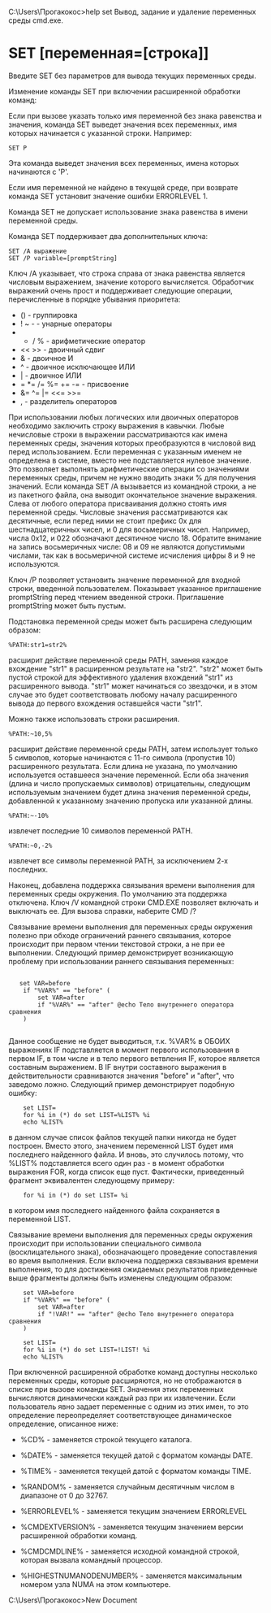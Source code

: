 C:\Users\Прогакокос>help set
Вывод, задание и удаление переменных среды cmd.exe.

# SET [переменная=[строка]]

  
Введите SET без параметров для вывода текущих переменных среды.

Изменение команды SET при включении расширенной обработки команд:

Если при вызове указать только имя переменной без знака равенства и значения,
команда SET выведет значения всех переменных, имя которых начинается
с указанной строки.  Например:

    SET P

Эта команда выведет значения всех переменных, имена которых начинаются с 'P'.

Если имя переменной не найдено в текущей среде, при возврате команда SET
установит значение ошибки ERRORLEVEL 1.

Команда SET не допускает использование знака равенства в имени
переменной среды.

Команда SET поддерживает два дополнительных ключа:

    SET /A выражение
    SET /P variable=[promptString]

Ключ /A указывает, что строка справа от знака равенства является числовым
выражением, значение которого вычисляется.  Обработчик выражений очень
прост и поддерживает следующие операции, перечисленные в порядке убывания
приоритета:

*    ()                 - группировка
*    ! ~ -               - унарные операторы
*    * / %               - арифметические оператор
*    << >>               - двоичный сдвиг
*    &                   - двоичное И
*    ^                   - двоичное исключающее ИЛИ
*    |                   - двоичное ИЛИ
*    = *= /= %= += -=    - присвоение
*    &= ^= |= <<= >>=
*    ,                   - разделитель операторов

При использовании любых логических или двоичных операторов необходимо
заключить строку выражения в кавычки.  Любые нечисловые строки в выражении
рассматриваются как имена переменных среды, значения которых преобразуются
в числовой вид перед использованием.  Если переменная с указанным именем
не определена в системе, вместо нее подставляется нулевое значение.  Это
позволяет выполнять арифметические операции со значениями переменных среды,
причем не нужно вводить знаки % для получения значений.  Если команда
SET /A вызывается из командной строки, а не из пакетного файла, она выводит
окончательное значение выражения.  Слева от любого оператора присваивания
должно стоять имя переменной среды.  Числовые значения рассматриваются как
десятичные, если перед ними не стоит префикс 0x для шестнадцатеричных чисел,
и 0 для восьмеричных чисел.  Например, числа 0x12,
и 022 обозначают десятичное число 18.  Обратите внимание на запись
восьмеричных числе: 08 и 09 не являются допустимыми числами, так как в
восьмеричной системе исчисления цифры 8 и 9 не используются.

Ключ /P позволяет установить значение переменной для входной строки, введенной
пользователем.  Показывает указанное приглашение promptString перед чтением
введенной строки.  Приглашение promptString может быть пустым.

Подстановка переменной среды может быть расширена следующим образом:

    %PATH:str1=str2%

расширит действие переменной среды PATH, заменяя каждое вхождение "str1" в
расширенном результате на "str2".  "str2" может быть пустой строкой для
эффективного удаления вхождений "str1" из расширенного вывода. "str1" может
начинаться со звездочки, и в этом случае это будет соответствовать любому
началу расширенного вывода до первого вхождения оставшейся части "str1".


Можно также использовать строки расширения.

    %PATH:~10,5%

расширит действие переменной среды PATH, затем использует только 5
символов, которые начинаются с 11-го символа (пропустив 10) расширенного
результата.  Если длина не указана, по умолчанию используется оставшееся
значение переменной.  Если оба значения (длина и число пропускаемых символов)
отрицательны, следующим используемым значением будет длина значения переменной
среды, добавленной к указанному значению пропуска или указанной длины.

    %PATH:~-10%

извлечет последние 10 символов переменной PATH.

    %PATH:~0,-2%

извлечет все символы переменной PATH, за исключением 2-х последних.

Наконец, добавлена поддержка связывания времени выполнения для переменных среды
окружения. По умолчанию эта поддержка отключена. Ключ /V командной строки
CMD.EXE позволяет включать и выключать ее. Для вызова справки, наберите CMD /?

Связывание времени выполнения для переменных среды окружения полезно при обходе
ограничений раннего связывания, которое происходит при первом чтении текстовой
строки, а не при ее выполнении. Следующий пример демонстрирует возникающую
проблему при использовании раннего связывания переменных:
```
   
   set VAR=before
    if "%VAR%" == "before" (
        set VAR=after
        if "%VAR%" == "after" @echo Тело внутреннего оператора сравнения
    )
    
```
Данное сообщение не будет выводиться, т.к. %VAR% в ОБОИХ выражениях IF
подставляется в момент первого использования в первом IF, в том числе и в тело
первого ветвления IF, которое является составным выражением. В IF внутри
составного выражения в действительности сравниваются значения "before" и
"after", что заведомо ложно. Следующий пример демонстрирует подобную ошибку:
```
    set LIST=
    for %i in (*) do set LIST=%LIST% %i
    echo %LIST%
```
в данном случае список файлов текущей папки никогда не будет построен. Вместо
этого, значением переменной LIST будет имя последнего найденного файла.
И вновь, это случилось потому, что %LIST% подставляется всего один раз -
в момент обработки выражения FOR, когда список еще пуст.
Фактически, приведенный фрагмент эквивалентен следующему примеру:
```
    for %i in (*) do set LIST= %i
```
в котором имя последнего найденного файла сохраняется в переменной LIST.

Связывание времени выполнения для переменных среды окружения происходит при
использовании специального символа (восклицательного знака), обозначающего
проведение сопоставления во время выполнения. Если включена поддержка
связывания времени выполнения, то для достижения ожидаемых результатов
приведенные выше фрагменты должны быть изменены следующим образом:
```
    set VAR=before
    if "%VAR%" == "before" (
        set VAR=after
        if "!VAR!" == "after" @echo Тело внутреннего оператора сравнения
    )

    set LIST=
    for %i in (*) do set LIST=!LIST! %i
    echo %LIST%
```
При включенной расширенной обработке команд доступны несколько переменных
среды, которые расширяются, но не отображаются в списке при вызове команды SET.
Значения этих переменных вычисляются динамически каждый раз при их извлечении.
Если пользователь явно задает переменные с одним из этих имен,
то это определение переопределяет соответствующее динамическое определение,
описанное ниже:

* %CD% - заменяется строкой текущего каталога.

* %DATE% - заменяется текущей датой с форматом команды DATE.

* %TIME% - заменяется текущей датой с форматом команды TIME.

* %RANDOM% - заменяется случайным десятичным числом в диапазоне от 0 до 32767.

* %ERRORLEVEL% - заменяется текущим значением ERRORLEVEL

* %CMDEXTVERSION% - заменяется текущим значением версии
                    расширенной обработки команд.

* %CMDCMDLINE% - заменяется исходной командной строкой, которая вызвала
командный процессор.

* %HIGHESTNUMANODENUMBER% - заменяется максимальным номером узла NUMA
    на этом компьютере.

C:\Users\Прогакокос>New Document
